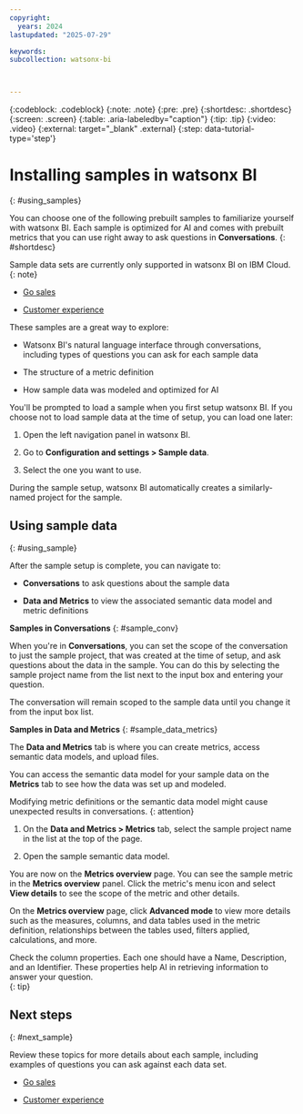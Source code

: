 ```yaml
---
copyright:
  years: 2024
lastupdated: "2025-07-29"

keywords:
subcollection: watsonx-bi



---
```


{:codeblock: .codeblock}
{:note: .note}
{:pre: .pre}
{:shortdesc: .shortdesc}
{:screen: .screen}
{:table: .aria-labeledby="caption"}
{:tip: .tip}
{:video: .video}
{:external: target="_blank" .external}
{:step: data-tutorial-type='step'}

# Installing samples in watsonx BI
{: #using_samples}

You can choose one of the following prebuilt samples to familiarize yourself with watsonx BI. Each sample is optimized for AI and comes with prebuilt metrics that you can use right away to ask questions in **Conversations**. {: #shortdesc}

Sample data sets are currently only supported in watsonx BI on IBM Cloud. 
{: note}

- [Go sales](/docs/watsonx-bi?topic=watsonx-bi-go_sales)

- [Customer experience](/docs/watsonx-bi?topic=watsonx-bi-cust_exp) 

These samples are a great way to explore: 

- Watsonx BI's natural language interface through conversations, including types of questions you can ask for each sample data

- The structure of a metric definition 

- How sample data was modeled and optimized for AI

You'll be prompted to load a sample when you first setup watsonx BI. If you choose not to load sample data at the time of setup, you can load one later: 

1. Open the left navigation panel in watsonx BI. 

2. Go to **Configuration and settings > Sample data**.

3. Select the one you want to use.

During the sample setup, watsonx BI automatically creates a similarly-named project for the sample. 

## Using sample data 
{: #using_sample}

After the sample setup is complete, you can navigate to:  

- **Conversations** to ask questions about the sample data

- **Data and Metrics** to view the associated semantic data model and metric definitions

**Samples in Conversations**
{: #sample_conv}

When you're in **Conversations**, you can set the scope of the conversation to just the sample project, that was created at the time of setup, and ask questions about the data in the sample. You can do this by selecting the sample project name from the list next to the input box and entering your question. 

The conversation will remain scoped to the sample data until you change it from the input box list. 

**Samples in Data and Metrics**
{: #sample_data_metrics}

The **Data and Metrics** tab is where you can create metrics, access semantic data models, and upload files. 

You can access the semantic data model for your sample data on the **Metrics** tab to see how the data was set up and modeled. 

Modifying metric definitions or the semantic data model might cause unexpected results in conversations.
{: attention}

1. On the **Data and Metrics > Metrics** tab, select the sample project name in the list at the top of the page.

2. Open the sample semantic data model.

You are now on the **Metrics overview** page. You can see the sample metric in the **Metrics overview** panel. Click the metric's menu icon and select **View details** to see the scope of the metric and other details.

On the **Metrics overview** page, click **Advanced mode** to view more details such as the  measures, columns, and data tables used in the metric definition, relationships between the tables used, filters applied, calculations, and more. 

Check the column properties. Each one should have a Name, Description, and an Identifier. These properties help AI in retrieving information to answer your question.  
{: tip}

## Next steps
{: #next_sample}

Review these topics for more details about each sample, including examples of questions you can ask against each data set.

- [Go sales](/docs/watsonx-bi?topic=watsonx-bi-go_sales)

- [Customer experience](/docs/watsonx-bi?topic=watsonx-bi-cust_exp) 
